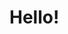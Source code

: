 <!DOCTYPE html>
<html>
  <head>
    <title>Hello,bro!</title>
    <meta charset="utf-8">
  </head>
  <body>
    <h1>Hello!</h1>
  </body>
</html>

